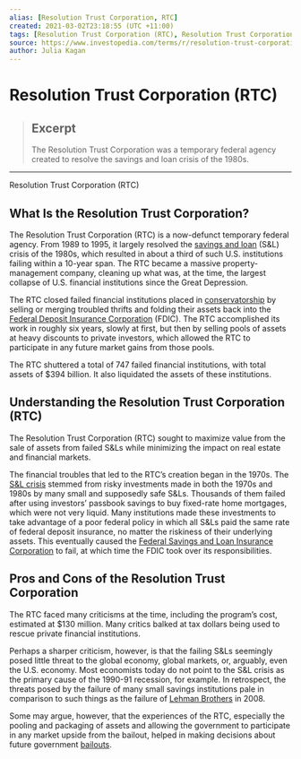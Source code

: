 ```yaml
---
alias: [Resolution Trust Corporation, RTC]
created: 2021-03-02T23:18:55 (UTC +11:00)
tags: [Resolution Trust Corporation (RTC), Resolution Trust Corporation (RTC)]
source: https://www.investopedia.com/terms/r/resolution-trust-corporation.asp
author: Julia Kagan
---
```


# Resolution Trust Corporation (RTC)

> ## Excerpt
> The Resolution Trust Corporation was a temporary federal agency created to resolve the savings and loan crisis of the 1980s.

---

Resolution Trust Corporation (RTC)
## What Is the Resolution Trust Corporation?

The Resolution Trust Corporation (RTC) is a now-defunct temporary federal agency. From 1989 to 1995, it largely resolved the [savings and loan](https://www.investopedia.com/ask/answers/041015/what-difference-between-savings-loan-company-and-bank.asp) (S&L) crisis of the 1980s, which resulted in about a third of such U.S. institutions failing within a 10-year span. The RTC became a massive property-management company, cleaning up what was, at the time, the largest collapse of U.S. financial institutions since the Great Depression.

The RTC closed failed financial institutions placed in [conservatorship](https://www.investopedia.com/terms/c/conservatorship.asp) by selling or merging troubled thrifts and folding their assets back into the [Federal Deposit Insurance Corporation](https://www.investopedia.com/terms/f/fdic.asp) (FDIC). The RTC accomplished its work in roughly six years, slowly at first, but then by selling pools of assets at heavy discounts to private investors, which allowed the RTC to participate in any future market gains from those pools.

The RTC shuttered a total of 747 failed financial institutions, with total assets of $394 billion. It also liquidated the assets of these institutions.

## Understanding the Resolution Trust Corporation (RTC)

The Resolution Trust Corporation (RTC) sought to maximize value from the sale of assets from failed S&Ls while minimizing the impact on real estate and financial markets.

The financial troubles that led to the RTC’s creation began in the 1970s. The [S&L crisis](https://www.investopedia.com/terms/s/sl-crisis.asp) stemmed from risky investments made in both the 1970s and 1980s by many small and supposedly safe S&Ls. Thousands of them failed after using investors’ passbook savings to buy fixed-rate home mortgages, which were not very liquid. Many institutions made these investments to take advantage of a poor federal policy in which all S&Ls paid the same rate of federal deposit insurance, no matter the riskiness of their underlying assets. This eventually caused the [Federal Savings and Loan Insurance Corporation](https://www.investopedia.com/terms/f/federal-savings-and-loan-insurance-corporation-fslic.asp) to fail, at which time the FDIC took over its responsibilities.

## Pros and Cons of the Resolution Trust Corporation

The RTC faced many criticisms at the time, including the program’s cost, estimated at $130 million. Many critics balked at tax dollars being used to rescue private financial institutions.

Perhaps a sharper criticism, however, is that the failing S&Ls seemingly posed little threat to the global economy, global markets, or, arguably, even the U.S. economy. Most economists today do not point to the S&L crisis as the primary cause of the 1990-91 recession, for example. In retrospect, the threats posed by the failure of many small savings institutions pale in comparison to such things as the failure of [Lehman Brothers](https://www.investopedia.com/articles/economics/09/lehman-brothers-collapse.asp) in 2008.

Some may argue, however, that the experiences of the RTC, especially the pooling and packaging of assets and allowing the government to participate in any market upside from the bailout, helped in making decisions about future government [bailouts](https://www.investopedia.com/articles/economics/08/government-financial-bailout.asp).
